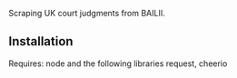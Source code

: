 Scraping UK court judgments from BAILII.

## Installation

Requires: node and the following libraries request, cheerio

